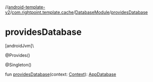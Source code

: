 //[android-template-v2](../../../index.md)/[com.rightpoint.template.cache](../index.md)/[DatabaseModule](index.md)/[providesDatabase](provides-database.md)

# providesDatabase

[androidJvm]\

@Provides()

@Singleton()

fun [providesDatabase](provides-database.md)(context: [Context](https://developer.android.com/reference/kotlin/android/content/Context.html)): [AppDatabase](../-app-database/index.md)
